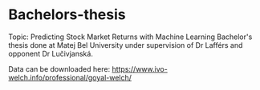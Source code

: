 # Bachelors-thesis
Topic: Predicting Stock Market Returns with Machine Learning
Bachelor's thesis done at Matej Bel University under supervision of Dr Lafférs and opponent Dr Lučivjanská.

Data can be downloaded here: https://www.ivo-welch.info/professional/goyal-welch/

